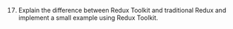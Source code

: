17. Explain the difference between Redux Toolkit and traditional Redux and implement a small example using Redux Toolkit.
